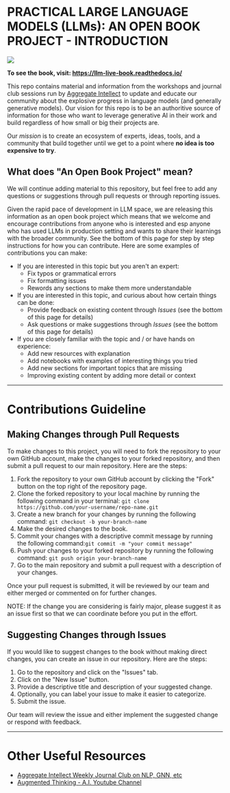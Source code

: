 # PRACTICAL LARGE LANGUAGE MODELS (LLMs): AN OPEN BOOK PROJECT - INTRODUCTION

[<img src="docs/cover_image.png">](https://llm-live-book.readthedocs.io/)

**To see the book, visit: https://llm-live-book.readthedocs.io/**

This repo contains material and information from the workshops and journal club sessions run by [Aggregate Intellect](https://ai.science) to update and educate our community about the explosive progress in language models (and generally generative models). Our vision for this repo is to be an authoritive source of information for those who want to leverage generative AI in their work and build regardless of how small or big their projects are.

Our _mission_ is to create an ecosystem of experts, ideas, tools, and a community that build together until we get to a point where **no idea is too expensive to try**.

## What does "An Open Book Project" mean?

We will continue adding material to this repository, but feel free to add any questions or suggestions through pull requests or through reporting issues.

Given the rapid pace of development in LLM space, we are releasing this information as an open book project which means that we welcome and encourage contributions from anyone who is interested and esp anyone who has used LLMs in production setting and wants to share their learnings with the broader community. See the bottom of this page for step by step instructions for how you can contribute.
Here are some examples of contributions you can make:

- If you are interested in this topic but you aren't an expert:
  - Fix typos or grammatical errors
  - Fix formatting issues
  - Rewords any sections to make them more understandable
- If you are interested in this topic, and curious about how certain things can be done:
  - Provide feedback on existing content through _Issues_ (see the bottom of this page for details)
  - Ask questions or make suggestions through _Issues_ (see the bottom of this page for details)
- If you are closely familiar with the topic and / or have hands on experience:
  - Add new resources with explanation
  - Add notebooks with examples of interesting things you tried
  - Add new sections for important topics that are missing
  - Improving existing content by adding more detail or context

---

# Contributions Guideline

## Making Changes through Pull Requests

To make changes to this project, you will need to fork the repository to your own GitHub account, make the changes to your forked repository, and then submit a pull request to our main repository. Here are the steps:

1. Fork the repository to your own GitHub account by clicking the "Fork" button on the top right of the repository page.
2. Clone the forked repository to your local machine by running the following command in your terminal: `git clone https://github.com/your-username/repo-name.git`
3. Create a new branch for your changes by running the following command: `git checkout -b your-branch-name`
4. Make the desired changes to the book.
5. Commit your changes with a descriptive commit message by running the following command:`git commit -m "your commit message"`
6. Push your changes to your forked repository by running the following command: `git push origin your-branch-name`
7. Go to the main repository and submit a pull request with a description of your changes.

Once your pull request is submitted, it will be reviewed by our team and either merged or commented on for further changes.

NOTE: If the change you are considering is fairly major, please suggest it as an issue first so that we can coordinate before you put in the effort.

## Suggesting Changes through Issues

If you would like to suggest changes to the book without making direct changes, you can create an issue in our repository. Here are the steps:

1. Go to the repository and click on the "Issues" tab.
2. Click on the "New Issue" button.
3. Provide a descriptive title and description of your suggested change.
4. Optionally, you can label your issue to make it easier to categorize.
5. Submit the issue.

Our team will review the issue and either implement the suggested change or respond with feedback.

---

# Other Useful Resources

- [Aggregate Intellect Weekly Journal Club on NLP, GNN, etc](https://lu.ma/aisc-journal-club)
- [Augmented Thinking - A.I. Youtube Channel](https://www.youtube.com/@ai-science)
